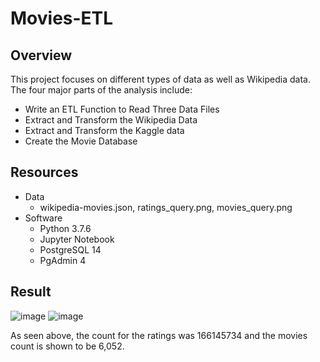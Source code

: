 # Movies-ETL

## Overview
This project focuses on different types of data as well as Wikipedia data. The four major parts of the analysis include:
- Write an ETL Function to Read Three Data Files
- Extract and Transform the Wikipedia Data
- Extract and Transform the Kaggle data
- Create the Movie Database

## Resources
- Data
   - wikipedia-movies.json, ratings_query.png, movies_query.png
- Software
   - Python 3.7.6
   - Jupyter Notebook
   - PostgreSQL 14
   - PgAdmin 4

## Result
![image](https://user-images.githubusercontent.com/95547517/156251332-9a6ce1e7-05d5-4fff-943c-f168f2529b48.png)
![image](https://user-images.githubusercontent.com/95547517/156251357-27bb4611-b4eb-454b-bfa4-22fd682cc4be.png)

As seen above, the count for the ratings was 166145734 and the movies count is shown to be 6,052.
